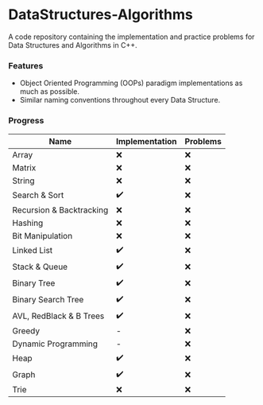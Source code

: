 # DataStructures-Algorithms
A code repository containing the implementation and practice problems for Data Structures and Algorithms in C++.

### Features
- Object Oriented Programming (OOPs) paradigm implementations as much as possible.
- Similar naming conventions throughout every Data Structure.

### Progress
| Name | Implementation | Problems |
| --- | --- | --- |
| Array | :x: | :x: |
| Matrix | :x: | :x: |
| String | :x: | :x: |
| Search & Sort | :heavy_check_mark: | :x: |
| Recursion & Backtracking | :x: | :x: |
| Hashing | :x: | :x: |
| Bit Manipulation | :x: | :x: |
| Linked List | :heavy_check_mark: | :x: |
| Stack & Queue | :heavy_check_mark: | :x: |
| Binary Tree | :heavy_check_mark: | :x: |
| Binary Search Tree | :heavy_check_mark: | :x: |
| AVL, RedBlack & B Trees | :heavy_check_mark: | :x: |
| Greedy | - | :x: |
| Dynamic Programming | - | :x: |
| Heap | :heavy_check_mark: | :x: |
| Graph | :heavy_check_mark: | :x: |
| Trie | :x: | :x: |